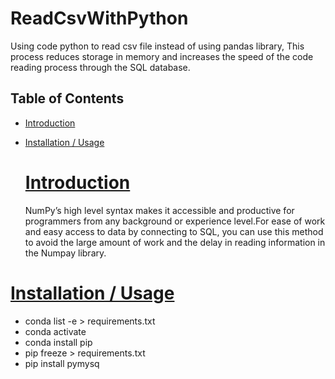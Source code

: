 # ReadCsvWithPython
Using code python to read csv file instead of using pandas library,
This process reduces storage in memory and 
increases the speed of the code reading process
through the SQL database.


## Table of Contents
* [Introduction](#Introduction)
* [Installation / Usage](#Installation--Usage)



  # [Introduction](#Introduction)
  NumPy’s high level syntax makes it accessible and productive for
  programmers from any background or experience level.For ease of work and
  easy access to data by connecting to SQL, you can use this method to avoid the large amount of work and
  the delay in reading information in the Numpay library.


# [Installation / Usage](#Installation--Usage)

* conda list -e > requirements.txt
* conda activate <env>
* conda install pip
* pip freeze > requirements.txt
* pip install pymysq


